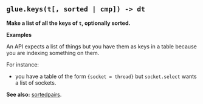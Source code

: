 ## `glue.keys(t[, sorted | cmp]) -> dt` ##

**Make a list of all the keys of `t`, optionally sorted.**

**Examples**

An API expects a list of things but you have them as keys in a table because you are indexing something on them.

For instance:
  * you have a table of the form `{socket = thread}` but `socket.select` wants a list of sockets.

**See also:** [sortedpairs](sortedpairs.md).
